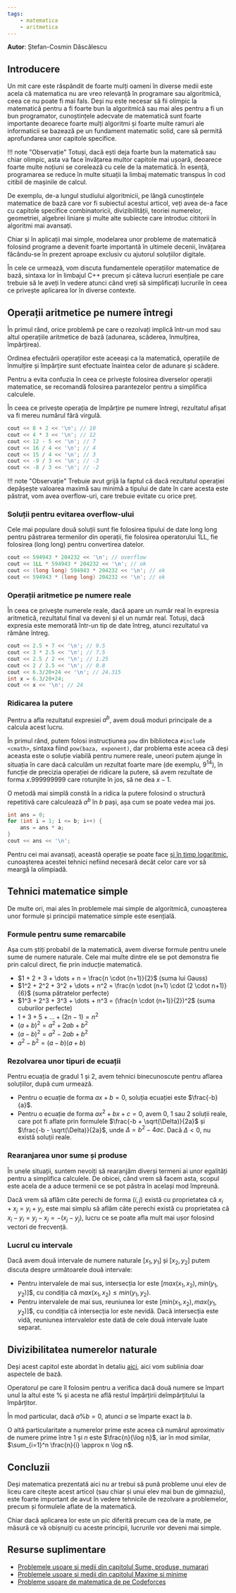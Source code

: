 ```yaml
---
tags:
    - matematica
    - aritmetica
---
```


**Autor**: Ștefan-Cosmin Dăscălescu

## Introducere

Un mit care este răspândit de foarte mulți oameni în diverse medii este acela că matematica nu are vreo relevanță în programare sau algoritmică, ceea ce nu poate fi mai fals. Deși nu este necesar să fii olimpic la matematică pentru a fi foarte bun la algoritmică sau mai ales pentru a fi un bun programator, cunoștințele adecvate de matematică sunt foarte importante deoarece foarte mulți algoritmi și foarte multe ramuri ale informaticii se bazează pe un fundament matematic solid, care să permită aprofundarea unor capitole specifice. 

!!! note "Observație"
    Totuși, dacă ești deja foarte bun la matematică sau chiar olimpic, asta va face învățarea multor capitole mai ușoară, deoarece foarte multe noțiuni se corelează cu cele de la matematică. În esență, programarea se reduce în multe situații la limbaj matematic transpus în cod citibil de mașinile de calcul.

De exemplu, de-a lungul studiului algoritmicii, pe lângă cunoștințele matematice de bază care vor fi subiectul acestui articol, veți avea de-a face cu capitole specifice combinatoricii, divizibilității, teoriei numerelor, geometriei, algebrei liniare și multe alte subiecte care introduc cititorii în algoritmi mai avansați. 

Chiar și în aplicații mai simple, modelarea unor probleme de matematică folosind programe a devenit foarte importantă în ultimele decenii, învățarea făcându-se în prezent aproape exclusiv cu ajutorul soluțiilor digitale.

În cele ce urmează, vom discuta fundamentele operațiilor matematice de bază, sintaxa lor în limbajul C++ precum și câteva lucruri esențiale pe care trebuie să le aveți în vedere atunci când vreți să simplificați lucrurile în ceea ce privește aplicarea lor în diverse contexte. 

## Operații aritmetice pe numere întregi

În primul rând, orice problemă pe care o rezolvați implică într-un mod sau altul operațiile aritmetice de bază (adunarea, scăderea, înmulțirea, împărțirea).

Ordinea efectuării operațiilor este aceeași ca la matematică, operațiile de înmulțire și împărțire sunt efectuate înaintea celor de adunare și scădere. 

Pentru a evita confuzia în ceea ce privește folosirea diverselor operații matematice, se recomandă folosirea parantezelor pentru a simplifica calculele. 

În ceea ce privește operația de împărțire pe numere întregi, rezultatul afișat va fi mereu numărul fără virgulă. 

```cpp
cout << 8 + 2 << '\n'; // 10
cout << 4 * 3 << '\n'; // 12
cout << 12 - 5 << '\n'; // 7
cout << 16 / 4 << '\n'; // 4
cout << 15 / 4 << '\n'; // 3
cout << -9 / 3 << '\n'; // -3
cout << -8 / 3 << '\n'; // -2
```

!!! note "Observație"
    Trebuie avut grijă la faptul că dacă rezultatul operației depășește valoarea maximă sau minimă a tipului de date în care acesta este păstrat, vom avea overflow-uri, care trebuie evitate cu orice preț.

### Soluții pentru evitarea overflow-ului

Cele mai populare două soluții sunt fie folosirea tipului de date long long pentru păstrarea termenilor din operații, fie folosirea operatorului 1LL, fie folosirea (long long) pentru convertirea datelor.

```cpp
cout << 594943 * 204232 << '\n'; // overflow
cout << 1LL * 594943 * 204232 << '\n'; // ok
cout << (long long) 594943 * 204232 << '\n'; // ok
cout << 594943 * (long long) 204232 << '\n'; // ok
```

### Operații aritmetice pe numere reale

În ceea ce privește numerele reale, dacă apare un număr real în expresia aritmetică, rezultatul final va deveni și el un număr real. Totuși, dacă expresia este memorată într-un tip de date întreg, atunci rezultatul va rămâne întreg.

```cpp
cout << 2.5 + 7 << '\n'; // 9.5
cout << 3 * 2.5 << '\n'; // 7.5
cout << 2.5 / 2 << '\n'; // 1.25
cout << 2 / 2.5 << '\n'; // 0.8
cout << 6.3/20+24 << '\n'; // 24.315
int x = 6.3/20+24; 
cout << x << '\n'; // 24
```

### Ridicarea la putere

Pentru a afla rezultatul expresiei $a^b$, avem două moduri principale de a calcula acest lucru. 

În primul rând, putem folosi instrucțiunea `pow` din biblioteca `#include <cmath>`, sintaxa fiind `pow(baza, exponent)`, dar problema este aceea că deși aceasta este o soluție viabilă pentru numere reale, uneori putem ajunge în situația în care dacă calculăm un rezultat foarte mare (de exemplu, $9^{14}$), în funcție de precizia operației de ridicare la putere, să avem rezultate de forma $x.999999999$ care rotunjite în jos, să ne dea $x-1$. 

O metodă mai simplă constă în a ridica la putere folosind o structură repetitivă care calculează $a^b$ în $b$ pași, așa cum se poate vedea mai jos. 

```cpp
int ans = 0;
for (int i = 1; i <= b; i++) {
    ans = ans * a;
}
cout << ans << '\n';
```

Pentru cei mai avansați, această operație se poate face [și în timp logaritmic](https://roalgo-discord.github.io/arhiva-educationala/mediu/pow-log/#ridicarea-la-putere-in-timp-logaritmic), cunoașterea acestei tehnici nefiind necesară decât celor care vor să meargă la olimpiadă. 

## Tehnici matematice simple

De multe ori, mai ales în problemele mai simple de algoritmică, cunoașterea unor formule și principii matematice simple este esențială. 

### Formule pentru sume remarcabile

Așa cum știți probabil de la matematică, avem diverse formule pentru unele sume de numere naturale. Cele mai multe dintre ele se pot demonstra fie prin calcul direct, fie prin inducție matematică. 

* $1 + 2 + 3 + \dots + n = \frac{n \cdot (n+1)}{2}$ (suma lui Gauss)
* $1^2 + 2^2 + 3^2 + \dots + n^2 = \frac{n \cdot (n+1) \cdot (2 \cdot n+1)}{6}$ (suma pătratelor perfecte)
* $1^3 + 2^3 + 3^3 + \dots + n^3 = (\frac{n \cdot (n+1)}{2})^2$ (suma cuburilor perfecte)
* $1 + 3 + 5 + \dots + (2n - 1) = n^2$
* $(a + b)^2 = a^2 + 2ab + b^2$
* $(a - b)^2 = a^2 - 2ab + b^2$
* $a^2 - b^2 = (a-b)(a+b)$

### Rezolvarea unor tipuri de ecuații

Pentru ecuația de gradul $1$ și $2$, avem tehnici binecunoscute pentru aflarea soluțiilor, după cum urmează.

* Pentru o ecuație de forma $ax + b = 0$, soluția ecuației este $\frac{-b}{a}$.
* Pentru o ecuație de forma $ax^2 + bx + c = 0$, avem $0$, $1$ sau $2$ soluții reale, care pot fi aflate prin formulele $\frac{-b + \sqrt(\Delta)}{2a}$ și $\frac{-b - \sqrt(\Delta)}{2a}$, unde $\Delta = b^2 - 4ac$. Dacă $\Delta < 0$, nu există soluții reale. 

### Rearanjarea unor sume și produse

În unele situații, suntem nevoiți să rearanjăm diverși termeni ai unor egalități pentru a simplifica calculele. De obicei, când vrem să facem asta, scopul este acela de a aduce termenii ce se pot păstra în același mod împreună.

Dacă vrem să aflăm câte perechi de forma $(i, j)$ există cu proprietatea că $x_i + x_j = y_i + y_j$, este mai simplu să aflăm câte perechi există cu proprietatea că $x_i - y_i = y_j - x_j = -(x_j - y_j)$, lucru ce se poate afla mult mai ușor folosind vectori de frecvență.  

### Lucrul cu intervale 

Dacă avem două intervale de numere naturale $[x_1, y_1]$ și $[x_2, y_2]$ putem discuta despre următoarele două intervale:

* Pentru intervalele de mai sus, intersecția lor este $[max(x_1, x_2), min(y_1, y_2)$]$, cu condiția că $max(x_1, x_2) \leq min(y_1, y_2)$. 
* Pentru intervalele de mai sus, reuniunea lor este $[min(x_1, x_2), max(y_1, y_2)$]$, cu condiția că intersecția lor este nevidă. Dacă intersecția este vidă, reuniunea intervalelor este dată de cele două intervale luate separat. 

## Divizibilitatea numerelor naturale

Deși acest capitol este abordat în detaliu [aici](https://roalgo-discord.github.io/arhiva-educationala/usor/divisibility/), aici vom sublinia doar aspectele de bază.

Operatorul pe care îl folosim pentru a verifica dacă două numere se împart unul la altul este $\%$ și acesta ne află restul împărțirii deîmpărțitului la împărțitor. 

În mod particular, dacă $a \% b = 0$, atunci $a$ se împarte exact la $b$.

O altă particularitate a numerelor prime este aceea că numărul aproximativ de numere prime între $1$ și $n$ este $\frac{n}{\log n}$, iar în mod similar, $\sum_{i=1}^n \frac{n}{i} \approx n \log n$.

## Concluzii

Deși matematica prezentată aici nu ar trebui să pună probleme unui elev de liceu care citește acest articol (sau chiar și unui elev mai bun de gimnaziu), este foarte important de avut în vedere tehnicile de rezolvare a problemelor, precum și formulele aflate de la matematică. 

Chiar dacă aplicarea lor este un pic diferită precum cea de la mate, pe măsură ce vă obișnuiți cu aceste principii, lucrurile vor deveni mai simple. 

## Resurse suplimentare 

* [Problemele usoare si medii din capitolul Sume, produse, numarari](https://www.pbinfo.ro/probleme/categorii/20/algoritmi-elementari-sume-produse-numarari)
* [Problemele usoare si medii din capitolul Maxime si minime](https://www.pbinfo.ro/probleme/categorii/4/algoritmi-elementari-maxime-si-minime)
* [Probleme usoare de matematica de pe Codeforces](https://codeforces.com/problemset?tags=math,-1200)
